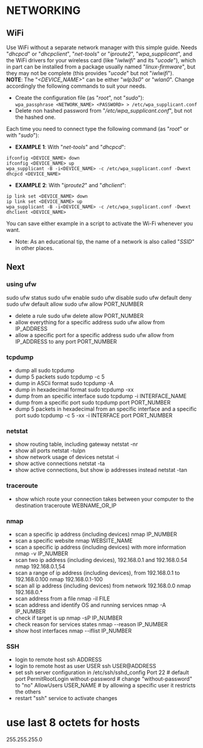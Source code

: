 # NETWORKING

## WiFi

Use WiFi without a separate network manager with this simple guide. Needs "_dhcpcd_" or "_dhcpclient_", "_net-tools_" or "_iproute2_", "_wpa\_supplicant_", and the WiFi drivers for your wireless card (like "_iwlwifi_" and its "_ucode_"), which in part can be installed from a package usually named "_linux-firmware_", but they may not be complete (this provides "_ucode_" but not "_iwlwifi_").  
__NOTE__: The "_<DEVICE_NAME>_" can be either "_wlp3s0_" or "_wlan0_". Change accordingly the following commands to suit your needs.

* Create the configuration file (as "_root_", not "_sudo_"):  
`wpa_passphrase <NETWORK_NAME> <PASSWORD> > /etc/wpa_supplicant.conf`  
* Delete non hashed password from "_/etc/wpa_supplicant.conf_", but not the hashed one.  

Each time you need to connect type the following command (as "_root_" or with "_sudo_"):  

* __EXAMPLE 1__: With "_net-tools_" and "_dhcpcd_":  
```  
ifconfig <DEVICE_NAME> down
ifconfig <DEVICE_NAME> up
wpa_supplicant -B -i<DEVICE_NAME> -c /etc/wpa_supplicant.conf -Dwext
dhcpcd <DEVICE_NAME>  
```

* __EXAMPLE 2__: With "_iproute2_" and "_dhclient_":  
```  
ip link set <DEVICE_NAME> down
ip link set <DEVICE_NAME> up
wpa_supplicant -B -i<DEVICE_NAME> -c /etc/wpa_supplicant.conf -Dwext
dhclient <DEVICE_NAME>  
```

You can save either example in a script to activate the Wi-Fi whenever you want.  

* Note: As an educational tip, the name of a network is also called "_SSID_" in other places.

## Next

### using ufw
sudo ufw status
sudo ufw enable
sudo ufw disable
sudo ufw default deny
sudo ufw default allow
sudo ufw allow PORT_NUMBER
* delete a rule
sudo ufw delete allow PORT_NUMBER
* allow everything for a specific address
sudo ufw allow from IP_ADDRESS
* allow a specific port for a specific address
sudo ufw allow from IP_ADDRESS to any port PORT_NUMBER

### tcpdump
* dump all
sudo tcpdump
* dump 5 packets
sudo tcpdump -c 5
* dump in ASCii format
sudo tcpdump -A
* dump in hexadecimal format
sudo tcpdump -xx
* dump from an specific interface
sudo tcpdump -i INTERFACE_NAME
* dump from a specific port
sudo tcpdump port PORT_NUMBER
* dump 5 packets in hexadecimal from an specific interface and a specific port
sudo tcpdump -c 5 -xx -i INTERFACE port PORT_NUMBER

### netstat
* show routing table, including gateway
netstat -nr
* show all ports
netstat -tulpn
* show network usage of devices
netstat -i
* show active connections
netstat -ta
* show active connections, but show ip addresses instead
netstat -tan

### traceroute
* show which route your connection takes between your computer to the destination
traceroute WEBNAME_OR_IP

### nmap
* scan a specific ip address (including devices)
nmap IP_NUMBER
* scan a specific website
nmap WEBSITE_NAME
* scan a specific ip address (including devices) with more information 
nmap -v IP_NUMBER
* scan two ip address (including devices), 192.168.0.1 and 192.168.0.54
nmap 192.168.0.1,54
* scan a range of ip address (including devices), from 192.168.0.1 to 192.168.0.100
nmap 192.168.0.1-100
* scan all ip address (including devices) from network 192.168.0.0
nmap 192.168.0.*
* scan address from a file
nmap -il FILE
* scan address and identify OS and running services
nmap -A IP_NUMBER
* check if target is up
nmap -sP IP_NUMBER
* check reason for services states
nmap --reason IP_NUMBER
* show host interfaces
nmap --iflist IP_NUMBER

### SSH
* login to remote host
ssh ADDRESS
* login to remote host as user USER
ssh USER@ADDRESS
* set ssh server configuration in /etc/ssh/sshd_config
Port 22 # default port
PermitRootLogin without-password # change "without-password" to "no"
AllowUsers USER_NAME # by allowing a specific user it restricts the others
* restart "ssh" service to activate changes


# use last 8 octets for hosts
255.255.255.0

